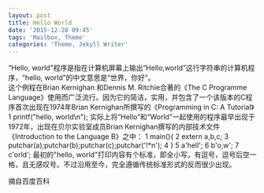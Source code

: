 ```yaml
---
layout: post
title: Hello World
date: '2015-12-28 09:45'
tags: 'Mailbox, Theme'
categories: 'Theme, Jekyll Writer'
---
```

“Hello, world"程序是指在计算机屏幕上输出“Hello,world”这行字符串的计算机程序，“hello, world”的中文意思是“世界，你好”。  
这个例程在Brian Kernighan 和Dennis M. Ritchie合著的《The C Programme Language》使用而广泛流行。因为它的简洁，实用，并包含了一个该版本的C程序首次出现在1974年Brian Kernighan所撰写的《Programming in C: A Tutorial》
1 printf("hello, world\n");
实际上将“Hello”和“World”一起使用的程序最早出现于1972年，出现在贝尔实验室成员Brian Kernighan撰写的内部技术文件《Introduction to the Language B》之中：
1 main(){
2 extern a,b,c;
3 putchar(a);putchar(b);putchar(c);putchar('!*n');
4 }
5 a'hell';
6 b'o,w';
7 c'orld';
最初的"hello, world"打印内容有个标准，即全小写，有逗号，逗号后空一格，且无感叹号。不过沿用至今，完全遵循传统标准形式的反而很少出现。

摘自百度百科
